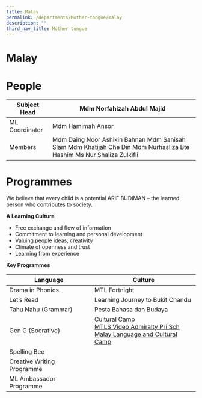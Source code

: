 ```yaml
---
title: Malay
permalink: /departments/Mother-tongue/malay
description: ""
third_nav_title: Mother tongue
---
```

# Malay
# People
| Subject Head   | Mdm Norfahizah Abdul Majid                                                                                             |
|----------------|------------------------------------------------------------------------------------------------------------------------|
| ML Coordinator | Mdm Hamimah Ansor                                                                                                      |
| Members        | Mdm Daing Noor Ashikin Bahnan  Mdm Sanisah Slam Mdm Khatijah Che Din Mdm Nurhasliza Bte Hashim Ms Nur Shaliza Zulkifli |

# Programmes
We believe that every child is a potential ARIF BUDIMAN – the learned person who contributes to society.

**A Learning Culture**

* Free exchange and flow of information
* Commitment to learning and personal development
* Valuing people ideas, creativity
* Climate of openness and trust
* Learning from experience

**Key Programmes**

| Language            | Culture                                                                       |
|---------------------|-------------------------------------------------------------------------------|
| Drama in Phonics    | MTL Fortnight                                                                 |
| Let’s Read          | Learning Journey to Bukit Chandu                                              |
| Tahu Nahu (Grammar) | Pesta Bahasa dan Budaya                                                       |
| Gen G (Socrative)   | Cultural Camp <br> [MTLS Video Admiralty Pri Sch](https://drive.google.com/file/d/1y25fSU9YtRjKvUGklxtXnES1hbhUZ7g3/view)  <br>[Malay Language and Cultural Camp ](/files/MTLS.pdf)| |
| Spelling Bee               |   |
| Creative Writing Programme |   |
| ML Ambassador Programme    |   |



